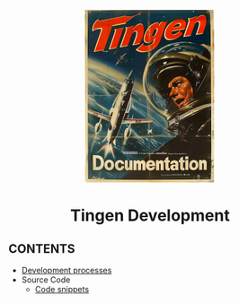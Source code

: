 <!-- u250114 -->

<div align="center">

![logo](../.github/Images/Logos/TingenDocumentation-232x308.png)

 <h1>Tingen Development</h1>

</div>

## CONTENTS

* [Development processes](./Development-processes.md)  
* Source Code  
  * [Code snippets](./Source%20code/Code%20snippets.md)